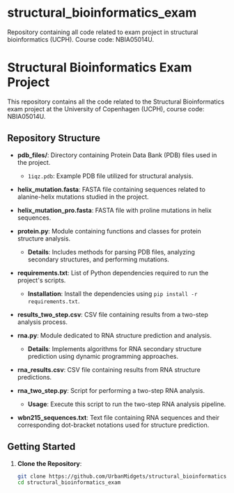 # structural_bioinformatics_exam
Repository containing all code related to exam project in structural bioinformatics (UCPH). Course code: NBIA05014U.

# Structural Bioinformatics Exam Project

This repository contains all the code related to the Structural Bioinformatics exam project at the University of Copenhagen (UCPH), course code: NBIA05014U.

## Repository Structure

- **pdb_files/**: Directory containing Protein Data Bank (PDB) files used in the project.
  - `1iqz.pdb`: Example PDB file utilized for structural analysis.

- **helix_mutation.fasta**: FASTA file containing sequences related to alanine-helix mutations studied in the project.

- **helix_mutation_pro.fasta**: FASTA file with proline mutations in helix sequences.

- **protein.py**: Module containing functions and classes for protein structure analysis.
  - **Details**: Includes methods for parsing PDB files, analyzing secondary structures, and performing mutations.

- **requirements.txt**: List of Python dependencies required to run the project's scripts.
  - **Installation**: Install the dependencies using `pip install -r requirements.txt`.

- **results_two_step.csv**: CSV file containing results from a two-step analysis process.

- **rna.py**: Module dedicated to RNA structure prediction and analysis.
  - **Details**: Implements algorithms for RNA secondary structure prediction using dynamic programming approaches.

- **rna_results.csv**: CSV file containing results from RNA structure predictions.

- **rna_two_step.py**: Script for performing a two-step RNA analysis.
  - **Usage**: Execute this script to run the two-step RNA analysis pipeline.

- **wbn215_sequences.txt**: Text file containing RNA sequences and their corresponding dot-bracket notations used for structure prediction.

## Getting Started

1. **Clone the Repository**:
   ```bash
   git clone https://github.com/UrbanMidgets/structural_bioinformatics_exam.git
   cd structural_bioinformatics_exam
